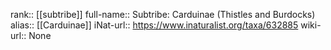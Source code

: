 

rank:: [[subtribe]]
full-name:: Subtribe: Carduinae (Thistles and Burdocks)
alias:: [[Carduinae]]
iNat-url:: https://www.inaturalist.org/taxa/632885
wiki-url:: None